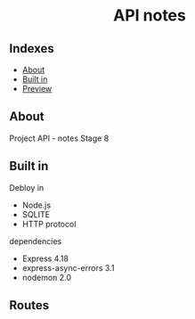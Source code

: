 <h1 align="center">API notes</h1>

## Indexes

- [About](#about)
- [Built in](#built_in)
- [Preview](#preview)
  <br>

## About <a name="about"></a>

Project API - notes Stage 8

## Built in <a name="built_in"></a>

Debloy in

- Node.js
- SQLITE
- HTTP protocol

dependencies

- Express 4.18
- express-async-errors 3.1
- nodemon 2.0

## Routes
